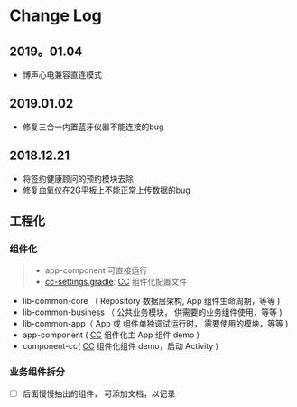 # Change Log

## 2019。01.04
- 博声心电兼容直连模式

## 2019.01.02
- 修复三合一内置蓝牙仪器不能连接的bug

## 2018.12.21
- 将签约健康顾问的预约模块去除
- 修复血氧仪在2G平板上不能正常上传数据的bug

## 工程化
 
### 组件化

> - app-component 可直接运行
> - [cc-settings.gradle](cc-settings.gradle): [CC](https://github.com/luckybilly/CC) 组件化配置文件

 - lib-common-core （ Repository 数据层架构, App 组件生命周期，等等 )
 - lib-common-business （ 公共业务模块， 供需要的业务组件使用，等等 )
 - lib-common-app（ App 或 组件单独调试运行时， 需要使用的模块，等等 )
 - app-component ( [CC](https://github.com/luckybilly/CC) 组件化主 App 组件 demo )
 - component-cc( [CC](https://github.com/luckybilly/CC) 组件化组件 demo，启动 Activity )
 
### 业务组件拆分

- [ ] 后面慢慢抽出的组件， 可添加文档，以记录